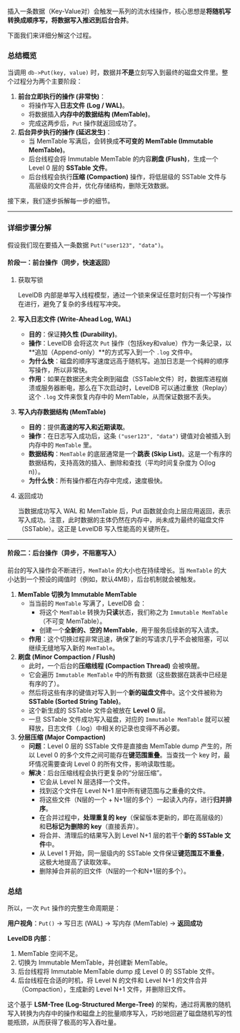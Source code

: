 插入一条数据（Key-Value对）会触发一系列的流水线操作，核心思想是**将随机写转换成顺序写，将数据写入推迟到后台合并**。

下面我们来详细分解这个过程。



### 总结概览

当调用 `db->Put(key, value)` 时，数据并**不是**立刻写入到最终的磁盘文件里。整个过程分为两个主要阶段：

1. **前台立即执行的操作 (非常快)**：
   - 将操作写入**日志文件 (Log / WAL)**。
   - 将数据插入**内存中的数据结构 (MemTable)**。
   - 完成这两步后，`Put` 操作就返回成功了。
2. **后台异步执行的操作 (延迟发生)**：
   - 当 MemTable 写满后，会转换成**不可变的 MemTable (Immutable MemTable)**。
   - 后台线程会将 Immutable MemTable 的内容**刷盘 (Flush)**，生成一个 Level 0 层的 **SSTable 文件**。
   - 后台线程会执行**压缩 (Compaction)** 操作，将低层级的 SSTable 文件与高层级的文件合并，优化存储结构，删除无效数据。

接下来，我们逐步拆解每一步的细节。

------



### 详细步骤分解

假设我们现在要插入一条数据 `Put("user123", "data")`。

#### 阶段一：前台操作（同步，快速返回）

1. 获取写锁

   LevelDB 内部是单写入线程模型，通过一个锁来保证任意时刻只有一个写操作在进行，避免了复杂的多线程写冲突。

2. **写入日志文件 (Write-Ahead Log, WAL)**

   - **目的**：保证**持久性 (Durability)**。
   - **操作**：LevelDB 会将这次 `Put` 操作（包括key和value）作为一条记录，以**追加（Append-only）**的方式写入到一个 `.log` 文件中。
   - **为什么快**：磁盘的顺序写速度远高于随机写。追加日志是一个纯粹的顺序写操作，所以非常快。
   - **作用**：如果在数据还未完全刷到磁盘（SSTable文件）时，数据库进程崩溃或服务器断电，那么在下次启动时，LevelDB 可以通过重放（Replay）这个 `.log` 文件来恢复内存中的 MemTable，从而保证数据不丢失。

3. **写入内存数据结构 (MemTable)**

   - **目的**：提供**高速的写入和近期读取**。
   - **操作**：在日志写入成功后，这条 `("user123", "data")` 键值对会被插入到内存中的 `MemTable` 里。
   - **数据结构**：`MemTable` 的底层通常是一个**跳表 (Skip List)**。这是一个有序的数据结构，支持高效的插入、删除和查找（平均时间复杂度为 O(log n)）。
   - **为什么快**：所有操作都在内存中完成，速度极快。

4. 返回成功

   当数据成功写入 WAL 和 MemTable 后，Put 函数就会向上层应用返回，表示写入成功。注意，此时数据的主体仍然在内存中，尚未成为最终的磁盘文件（SSTable）。这正是 LevelDB 写入性能高的关键所在。

------



#### 阶段二：后台操作（异步，不阻塞写入）

前台的写入操作会不断进行，`MemTable` 的大小也在持续增长。当 `MemTable` 的大小达到一个预设的阈值时（例如，默认4MB），后台机制就会被触发。

1. **MemTable 切换为 Immutable MemTable**
   - 当当前的 `MemTable` 写满了，LevelDB 会：
     - 将这个 `MemTable` 转换为**只读**状态，我们称之为 `Immutable MemTable`（不可变 MemTable）。
     - 创建一个**全新的、空的 MemTable**，用于服务后续新的写入请求。
   - **作用**：这个切换过程非常迅速，确保了新的写请求几乎不会被阻塞，可以继续无缝地写入新的 `MemTable`。
2. **刷盘 (Minor Compaction / Flush)**
   - 此时，一个后台的**压缩线程 (Compaction Thread)** 会被唤醒。
   - 它会遍历 `Immutable MemTable` 中的所有数据（这些数据在跳表中已经是有序的了）。
   - 然后将这些有序的键值对写入到一个**新的磁盘文件**中。这个文件被称为 **SSTable (Sorted String Table)**。
   - 这个新生成的 SSTable 文件会被放在 **Level 0** 层。
   - 一旦 SSTable 文件成功写入磁盘，对应的 `Immutable MemTable` 就可以被释放，日志文件（.log）中相关的记录也变得不再必要。
3. **分层压缩 (Major Compaction)**
   - **问题**：Level 0 层的 SSTable 文件是直接由 MemTable dump 产生的，所以 Level 0 的多个文件之间可能存在**键范围重叠**。当查找一个 key 时，最坏情况需要查询 Level 0 的所有文件，影响读取性能。
   - **解决**：后台压缩线程会执行更复杂的“分层压缩”。
     - 它会从 Level N 层选择一个文件。
     - 找到这个文件在 Level N+1 层中所有键范围与之重叠的文件。
     - 将这些文件（N层的一个 + N+1层的多个）一起读入内存，进行**归并排序**。
     - 在合并过程中，**处理重复的 key**（保留版本更新的，即在高层级的）和**已标记为删除的 key**（直接丢弃）。
     - 将合并、清理后的结果写入到 Level N+1 层的若干个**新的 SSTable 文件**中。
     - 从 Level 1 开始，同一层级内的 SSTable 文件保证**键范围互不重叠**，这极大地提高了读取效率。
     - 删除掉合并前的旧文件（N层的一个和N+1层的多个）。



### 总结

所以，一次 `Put` 操作的完整生命周期是：

**用户视角**：`Put()` -> 写日志 (WAL) -> 写内存 (MemTable) -> **返回成功**

**LevelDB 内部**：

1. MemTable 空间不足。
2. 切换为 Immutable MemTable，并创建新 MemTable。
3. 后台线程将 Immutable MemTable dump 成 Level 0 的 SSTable 文件。
4. 后台线程在合适的时机，将 Level N 的文件和 Level N+1 的文件合并（Compaction），生成新的 Level N+1 文件，并删除旧文件。

这个基于 **LSM-Tree (Log-Structured Merge-Tree)** 的架构，通过将离散的随机写入转换为内存中的操作和磁盘上的批量顺序写入，巧妙地回避了磁盘随机写的性能瓶颈，从而获得了极高的写入吞吐量。